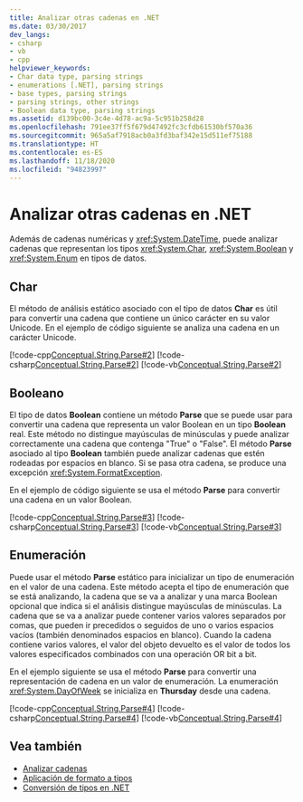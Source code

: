 ```yaml
---
title: Analizar otras cadenas en .NET
ms.date: 03/30/2017
dev_langs:
- csharp
- vb
- cpp
helpviewer_keywords:
- Char data type, parsing strings
- enumerations [.NET], parsing strings
- base types, parsing strings
- parsing strings, other strings
- Boolean data type, parsing strings
ms.assetid: d139bc00-3c4e-4d78-ac9a-5c951b258d28
ms.openlocfilehash: 791ee37ff5f679d47492fc3cfdb61530bf570a36
ms.sourcegitcommit: 965a5af7918acb0a3fd3baf342e15d511ef75188
ms.translationtype: HT
ms.contentlocale: es-ES
ms.lasthandoff: 11/18/2020
ms.locfileid: "94823997"
---
```

# <a name="parsing-other-strings-in-net"></a>Analizar otras cadenas en .NET
Además de cadenas numéricas y <xref:System.DateTime>, puede analizar cadenas que representan los tipos <xref:System.Char>, <xref:System.Boolean> y <xref:System.Enum> en tipos de datos.  
  
## <a name="char"></a>Char  
 El método de análisis estático asociado con el tipo de datos **Char** es útil para convertir una cadena que contiene un único carácter en su valor Unicode. En el ejemplo de código siguiente se analiza una cadena en un carácter Unicode.  
  
 [!code-cpp[Conceptual.String.Parse#2](../../../samples/snippets/cpp/VS_Snippets_CLR/conceptual.string.parse/cpp/parse.cpp#2)]
 [!code-csharp[Conceptual.String.Parse#2](../../../samples/snippets/csharp/VS_Snippets_CLR/conceptual.string.parse/cs/parse.cs#2)]
 [!code-vb[Conceptual.String.Parse#2](../../../samples/snippets/visualbasic/VS_Snippets_CLR/conceptual.string.parse/vb/parse.vb#2)]  
  
## <a name="boolean"></a>Booleano  
 El tipo de datos **Boolean** contiene un método **Parse** que se puede usar para convertir una cadena que representa un valor Boolean en un tipo **Boolean** real. Este método no distingue mayúsculas de minúsculas y puede analizar correctamente una cadena que contenga "True" o "False". El método **Parse** asociado al tipo **Boolean** también puede analizar cadenas que estén rodeadas por espacios en blanco. Si se pasa otra cadena, se produce una excepción <xref:System.FormatException>.  
  
 En el ejemplo de código siguiente se usa el método **Parse** para convertir una cadena en un valor Boolean.  
  
 [!code-cpp[Conceptual.String.Parse#3](../../../samples/snippets/cpp/VS_Snippets_CLR/conceptual.string.parse/cpp/parse.cpp#3)]
 [!code-csharp[Conceptual.String.Parse#3](../../../samples/snippets/csharp/VS_Snippets_CLR/conceptual.string.parse/cs/parse.cs#3)]
 [!code-vb[Conceptual.String.Parse#3](../../../samples/snippets/visualbasic/VS_Snippets_CLR/conceptual.string.parse/vb/parse.vb#3)]  
  
## <a name="enumeration"></a>Enumeración  
 Puede usar el método **Parse** estático para inicializar un tipo de enumeración en el valor de una cadena. Este método acepta el tipo de enumeración que se está analizando, la cadena que se va a analizar y una marca Boolean opcional que indica si el análisis distingue mayúsculas de minúsculas. La cadena que se va a analizar puede contener varios valores separados por comas, que pueden ir precedidos o seguidos de uno o varios espacios vacíos (también denominados espacios en blanco). Cuando la cadena contiene varios valores, el valor del objeto devuelto es el valor de todos los valores especificados combinados con una operación OR bit a bit.  
  
 En el ejemplo siguiente se usa el método **Parse** para convertir una representación de cadena en un valor de enumeración. La enumeración <xref:System.DayOfWeek> se inicializa en **Thursday** desde una cadena.  
  
 [!code-cpp[Conceptual.String.Parse#4](../../../samples/snippets/cpp/VS_Snippets_CLR/conceptual.string.parse/cpp/parse.cpp#4)]
 [!code-csharp[Conceptual.String.Parse#4](../../../samples/snippets/csharp/VS_Snippets_CLR/conceptual.string.parse/cs/parse.cs#4)]
 [!code-vb[Conceptual.String.Parse#4](../../../samples/snippets/visualbasic/VS_Snippets_CLR/conceptual.string.parse/vb/parse.vb#4)]  
  
## <a name="see-also"></a>Vea también

- [Analizar cadenas](parsing-strings.md)
- [Aplicación de formato a tipos](formatting-types.md)
- [Conversión de tipos en .NET](type-conversion.md)
